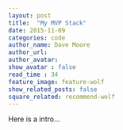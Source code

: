 ```yaml
---
layout: post
title:  "My MVP Stack"
date: 2015-11-09
categories: code
author_name: Dave Moore
author_url:
author_avatar: 
show_avatar : false
read_time : 34
feature_image: feature-wolf
show_related_posts: false
square_related: recommend-wolf
---
```


Here is a intro...
